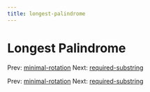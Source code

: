 ```yaml
---
title: longest-palindrome
---
```




# Longest Palindrome

Prev: [minimal-rotation](minimal-rotation.md)
Next:
[required-substring](required-substring.md)

Prev: [minimal-rotation](minimal-rotation.md)
Next:
[required-substring](required-substring.md)
